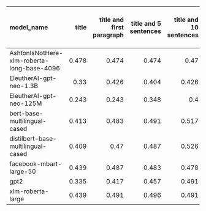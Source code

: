| model_name                                 |   title |   title and first paragraph |   title and 5 sentences |   title and 10 sentences |   title and first sentence each paragraph | raw text   |
|:-------------------------------------------|--------:|----------------------------:|------------------------:|-------------------------:|------------------------------------------:|:-----------|
| AshtonIsNotHere-xlm-roberta-long-base-4096 |   0.478 |                       0.474 |                   0.474 |                    0.47  |                                     0.452 | 0.526      |
| EleutherAI-gpt-neo-1.3B                    |   0.33  |                       0.426 |                   0.404 |                    0.426 |                                     0.443 | 0.526      |
| EleutherAI-gpt-neo-125M                    |   0.243 |                       0.243 |                   0.348 |                    0.4   |                                     0.378 | 0.465      |
| bert-base-multilingual-cased               |   0.413 |                       0.483 |                   0.491 |                    0.517 |                                     0.504 | 0.548      |
| distilbert-base-multilingual-cased         |   0.409 |                       0.47  |                   0.487 |                    0.526 |                                     0.47  | **0.578**  |
| facebook-mbart-large-50                    |   0.439 |                       0.487 |                   0.483 |                    0.478 |                                     0.526 | 0.565      |
| gpt2                                       |   0.335 |                       0.417 |                   0.457 |                    0.491 |                                     0.387 | 0.496      |
| xlm-roberta-large                          |   0.439 |                       0.491 |                   0.496 |                    0.491 |                                     0.491 | 0.543      |